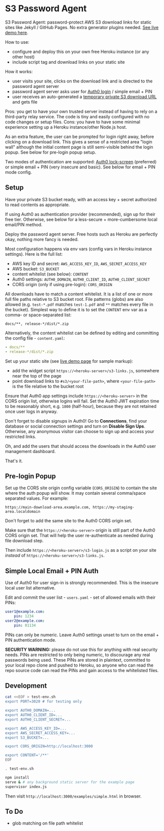 # S3 Password Agent

S3 Password Agent: password-protect AWS S3 download links for static sites like Jekyll / GitHub Pages. No extra generator plugins needed. [See live demo here](https://unframework.github.io/s3-password-agent-demo/).

How to use:

* configure and deploy this on your own free Heroku instance (or any other host)
* include script tag and download links on your static site

How it works:

* user visits your site, clicks on the download link and is directed to the password agent server
* password agent server asks user for [Auth0 login](https://auth0.com/) / simple email + PIN
* user receives an auto-generated a [temporary private S3 download URL](http://docs.aws.amazon.com/AmazonS3/latest/dev/RESTAuthentication.html#RESTAuthenticationQueryStringAuth) and gets file

Pros: you get to have your own trusted server instead of having to rely on a third-party relay service. The code is tiny and easily configured with no code changes or setup files. Cons: you have to have some minimal experience setting up a Heroku instance/other Node.js host.

As an extra feature, the user can be prompted for login right away, before clicking on a download link. This gives a sense of a restricted area "login wall" although the initial content page is still semi-visible behind the login popup. See below for pre-login popup setup.

Two modes of authentication are supported: [Auth0 lock-screen](https://auth0.com/docs/libraries/lock) (preferred) or simple email + PIN (very insecure and basic). See below for email + PIN mode config.

## Setup

Have your private S3 bucket ready, with an access key + secret authorized to read contents as appropriate.

If using Auth0 as authentication provider (recommended), sign up for their free tier. Otherwise, see below for a less-secure + more-cumbersome local email/PIN method.

Deploy the password agent server. Free hosts such as Heroku are perfectly okay, nothing more fancy is needed.

Most configuration happens via env vars (config vars in Heroku instance settings). Here is the full list:

- AWS key ID and secret: `AWS_ACCESS_KEY_ID`, `AWS_SECRET_ACCESS_KEY`
- AWS bucket: `S3_BUCKET`
- content whitelist (see below): `CONTENT`
- Auth0 settings: `AUTH0_DOMAIN`, `AUTH0_CLIENT_ID`, `AUTH0_CLIENT_SECRET`
- CORS origin (only if using pre-login): `CORS_ORIGIN`

All downloads have to match a content whitelist. It is a list of one or more full file paths relative to S3 bucket root. File patterns (globs) are also allowed (e.g. `test-*.pdf` matches `test-1.pdf` and `**` matches every file in the bucket). Simplest way to define it is to set the `CONTENT` env var as a comma- or space-separated list:

```
docs/**, release-*/dist/*.zip
```

Alternatively, the content whitelist can be defined by editing and committing the config file - `content.yaml`:

```yaml
- docs/**
- release-*/dist/*.zip
```

Set up your static site (see [live demo page](https://unframework.github.io/s3-password-agent-demo/) for sample markup):

* add the widget script `https://<heroku-server>/s3-links.js`, somewhere near the top of the page
* point download links to `#s3/<your-file-path>`, where `<your-file-path>` is the file relative to the bucket root

Ensure that Auth0 app settings include `https://<heroku-server>` in the CORS origin list, otherwise logins will fail. Set the Auth0 JWT expiration time to be reasonably short, e.g. `1800` (half-hour), because they are not retained once user logs in anyway.

Don't forget to disable signups in Auth0! Go to **Connections**, find your database or social connection settings and turn on **Disable Sign Ups**. Otherwise, any anonymous visitor can choose to sign up and access your restricted links.

Oh, and add the users that should access the downloads in the Auth0 user management dashboard.

That's it.

## Pre-login Popup

Set up the CORS site origin config variable (`CORS_ORIGIN`) to contain the site where the auth popup will show. It may contain several comma/space separated values. For example:

```
https://main-download-area.example.com, https://my-staging-area.localdomain
```

Don't forget to add the same site to the Auth0 CORS origin set.

Make sure that the `https://<heroku-server>` origin is still part of the Auth0 CORS origin set. That will help the user re-authenticate as needed during file download step.

Then include `https://<heroku-server>/s3-login.js` as a script on your site *instead* of `https://<heroku-server>/s3-links.js`.

## Simple Local Email + PIN Auth

Use of Auth0 for user sign-in is strongly recommended. This is the insecure local user list alternative.

Edit and commit the user list - `users.yaml` - set of allowed emails with their PINs:

```yaml
user1@example.com:
    pin: 1234
user2@example.com:
    pin: 01134
```

PINs can only be numeric. Leave Auth0 settings unset to turn on the email + PIN authentication mode.

**SECURITY WARNING:** please do not use this for anything with real security needs. PINs are restricted to only being numeric, to discourage any real passwords being used. These PINs are stored in plaintext, committed to your local repo clone and pushed to Heroku, so anyone who can read the repo source code can read the PINs and gain access to the whitelisted files.

## Development

```sh
cat <<EOF > test-env.sh
export PORT=3020 # for testing only

export AUTH0_DOMAIN=...
export AUTH0_CLIENT_ID=...
export AUTH0_CLIENT_SECRET=...

export AWS_ACCESS_KEY_ID=...
export AWS_SECRET_ACCESS_KEY=...
export S3_BUCKET=...

export CORS_ORIGIN=http://localhost:3000

export CONTENT='/**'
EOF

. test-env.sh

npm install
serve & # any background static server for the example page
supervisor index.js
```

Then visit `http://localhost:3000/examples/simple.html` in browser.

## To Do

- glob matching on file path whitelist
